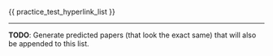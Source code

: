 {{ practice_test_hyperlink_list }}
___

**TODO**: Generate predicted papers (that look the exact same) that will also be appended to this list.